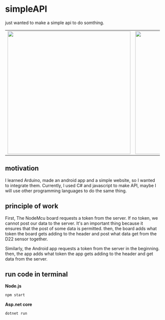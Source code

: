 # simpleAPI
just wanted to make a simple api to do somthing.

<table>
  <tr>
    <td><img src="https://user-images.githubusercontent.com/66697879/102014457-0d711880-3d91-11eb-826e-2f30fc0bcac7.jpg" height="400px" ></td>
    <td><img src="https://user-images.githubusercontent.com/66697879/102014483-31ccf500-3d91-11eb-91fe-1949a37649d1.png" height="400px" ></td>
  </tr>
</table>

## motivation
I learned Arduino, made an android app and a simple website, so I wanted to integrate them.
Currently, l used C# and javascript to make API, maybe I will use other programming languages to do the same thing.

## principle of work
First, The NodeMcu board requests a token from the server.
If no token, we cannot post our data to the server. It's an important thing because it ensures that the post of some data is permitted.
then, the board adds what token the board gets adding to the header and post what data get from the D22 sensor together.

Similarly, the Android app requests a token from the server in the beginning.
then, the app adds what token the app gets adding to the header and get data from the server. 

## run code in terminal

**Node.js**
```bash
npm start
```
**Asp.net core**
```bash
dotnet run
```
